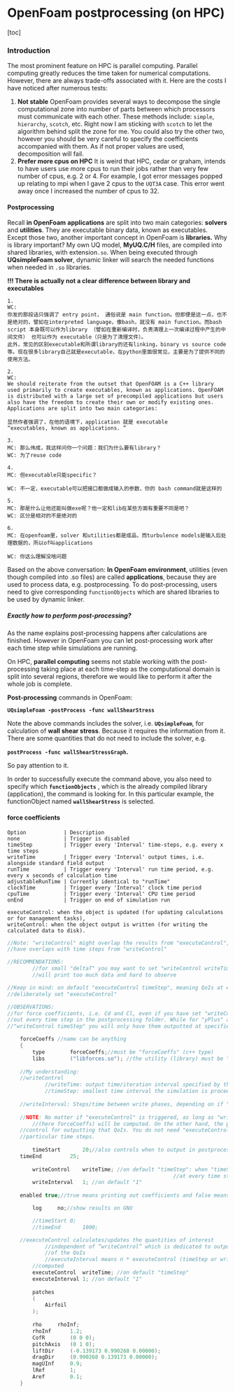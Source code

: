 # OpenFoam postprocessing (on HPC)

[toc]

### Introduction

The most prominent feature on HPC is parallel computing. Parallel computing greatly reduces the time taken for numerical computations. However, there are always trade-offs associated with it. Here are the costs I have noticed after numerous tests:

1. **Not stable** OpenFoam provides several ways to decompose the single computational zone into number of parts between which processors must communicate with each other. These methods include: `simple`, `hierarchy`, `scotch`, etc. Right now I am sticking with `scotch` to let the algorithm behind split the zone for me. You could also try the other two, however you should be very careful to specify the coefficients accompanied with them. As if not proper values are used, decomposition will fail. 
2. **Prefer more cpus on HPC** It is weird that HPC, cedar or graham, intends to have users use more cpus to run their jobs rather than very few number of cpus, e.g. 2 or 4. For example, I got error messages popped up relating to mpi when I gave 2 cpus to the `UQT3A` case. This error went away once I increased the number of cpus to 32. 



#### Postprocessing

Recall **in OpenFoam** **applications** are split into two main categories: **solvers** and **utilities**. They are executable binary data, known as executables. Except those two, another important concept in OpenFoam is **libraries.** Why is library important? My own UQ model, **MyUQ.C/H** files, are compiled into shared libraries, with extension`.so`. When being executed through **UQsimpleFoam solver**, dynamic linker will search the needed functions when needed in `.so` libraries. 

**!!! There is actually not a clear difference between library and executables**

```
1.
WC:
你发的那段话只强调了 entry point， 通俗说是 main function。但即便是这一点，也不是绝对的，譬如在interpreted language，像bash，就没有 main function。而bash script 本身既可以作为library （譬如在重新编译时，负责清理上一次编译过程中产生的中间文件） 也可以作为 executable（只是为了清理文件）。
此外，常见的区别executable和所谓library的还有linking，binary vs source code 等。现在很多library自己就是executable，在python里面很常见，主要是为了提供不同的使用方法。

2.
WC:
We should reiterate from the outset that OpenFOAM is a C++ library used primarily to create executables, known as applications. OpenFOAM is distributed with a large set of precompiled applications but users also have the freedom to create their own or modify existing ones. Applications are split into two main categories:

显然作者强调了，在他的语境下，application 就是 executable
“executables, known as applications. ”

3.
MC: 那么伟成，我这样问你一个问题：我们为什么要有library？
WC: 为了reuse code

4.
MC: 但executable只能specific？

WC: 不一定，executable可以把接口都做成输入的参数，你的 bash command就是这样的

5.
MC: 那是什么让他还能叫做exe呢？他一定和lib在某些方面有重要不同是吧？
WC: 区分是相对的不是绝对的

6.
MC: 在openfoam里，solver 和utilities都是成品，而turbulence models是输入后处理数据的，所以of叫applications

WC: 你这么理解没啥问题

```



Based on the above conversation: **In OpenFoam environment**, utilities (even though compiled into .so files) are called **applications**, because they are used to process data, e.g. postprocessing. To do post-processing, users need to give corresponding `functionObjects` which are shared libraries to be used by dynamic linker.



##### Exactly how to perform post-processing?

As the name explains post-processing happens after calculations are finished. However in OpenFoam you can let post-processing work after each time step while simulations are running. 

On HPC, **parallel computing** seems not stable working with the post-processing taking place at each time-step as the computational domain is split into several regions, therefore we would like to perform it after the whole job is complete.

**Post-processing** commands in OpenFoam:

**`UQsimpleFoam -postProcess -func wallShearStress`**

Note the above commands includes the solver, i.e. **`UQsimpleFoam`**, for calculation of **wall shear stress**. Because it requires the information from it. There are some quantities that do not need to include the solver, e.g.

 **`postProcess -func wallShearStressGraph`.** 

So pay attention to it. 

In order to successfully execute the command above, you also need to specify which **`functionObjects`** , which is the already compiled library (application), the command is looking for. In this particular example, the functionObject named **`wallShearStress`** is selected.



#### force coefficients

`````
Option            | Description
none              | Trigger is disabled
timeStep          | Trigger every 'Interval' time-steps, e.g. every x time steps
writeTime         | Trigger every 'Interval' output times, i.e. alongside standard field output
runTime           | Trigger every 'Interval' run time period, e.g. every x seconds of calculation time
adjustableRunTime | Currently identical to "runTime"
clockTime         | Trigger every 'Interval' clock time period
cpuTime           | Trigger every 'Interval' CPU time period
onEnd             | Trigger on end of simulation run

executeControl: when the object is updated (for updating calculations or for management tasks),
writeControl: when the object output is written (for writing the calculated data to disk).
`````



````c++
//Note: "writeControl" might overlap the results from "executeControl", e.g. "executeControl timeStep" you will definitely 
//have overlaps with time steps from "writeControl" 

//RECOMMENDATIONS: 
		//for small "deltaT" you may want to set "writeControl writeTime" instead of "writeControl timeStep", where the latter 
		//will print too much data and hard to observe

//Keep in mind: on default "executeControl timeStep", meaning QoIs at every time step will be printed out if you do not
//deliberately set "executeControl"

//OBSERVATIONS:
//for force coefficients, i.e. Cd and Cl, even if you have set "writeControl writeTime", you will still have them printted
//out every time step in the postprocessing folder. While for "yPlus" and "wallShearStress" for example, unless you set
//"writeControl timeStep" you will only have them outputted at specified "writeInterval". In addition, you will also have

	forceCoeffs //name can be anything
	{
		type 		forceCoeffs;//must be "forceCoeffs" (c++ type)
		libs		("libforces.so"); //the utility (library) must be "libforces.so" for v1812
		
    //My understanding:
    //writeControl
    		//writeTime: output time/iteration interval specified by the user, i.e. "writeInterval"
    		//timeStep: smallest time interval the simulation is proceeding forward, i.e. "deltaT"
    
    //writeInterval: Steps/time between write phases, depending on if "writeTime (writeInterval)" or "timeStep (deltaT)"
    
    //NOTE: No matter if "executeControl" is triggered, as long as "writeControl" is specified (on default "timeStep"), QoIs 
		//(here forceCoeffs) will be computed. On the other hand, the purpose of "executeControl" is just used to add additional
    //control for outputting that QoIs. You do not need "executeControl" unless you need to watch closely what is happening at
    //particular time steps. 
    
		timeStart		20;//also controls when to output in postprocessing folder
    timeEnd			25;
    
		writeControl	writeTime; //on default "timeStep": when "timeStep" is used you will have this particular field outputted 
    												 //at every time step, meaning tons of data outputted!!!!!!!!!!!!
		writeInterval	1; //on default "1"
	
    enabled	true;//true means printing out coefficients and false means skip this utility (no coefficients will be printted out)

		log		no;//show results on GNU

		//timeStart	0;
		//timeEnd		1000;

    //executeControl calculates/updates the quantities of interest
    		//independent of “writeControl” which is dedicated to outputing results, while "executeControl" is for actual calculating
    		//of the QoIs
    		//executeInterval means n * executeControl (timeStep or writeTime) where n is the number of intervals you want QoIs to be
        //computed 
		executeControl  writeTime; //on default "timeStep"
		executeInterval 1; //on default "1"
		
		patches
		(
			Airfoil
		);
	
		rho		rhoInf;	
		rhoInf		1.2;
		CofR		(0 0 0);
		pitchAxis	(0 1 0);
		liftDir		(-0.139173 0.990268 0.00000);
		dragDir		(0.990268 0.139173 0.00000);
		magUInf		0.9;
		lRef		1;
		Aref		0.1;
	}
````







